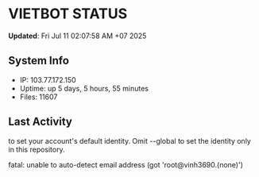 # VIETBOT STATUS
**Updated**: Fri Jul 11 02:07:58 AM +07 2025

## System Info
- IP: 103.77.172.150
- Uptime: up 5 days, 5 hours, 55 minutes
- Files: 11607

## Last Activity

to set your account's default identity.
Omit --global to set the identity only in this repository.

fatal: unable to auto-detect email address (got 'root@vinh3690.(none)')

